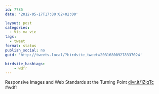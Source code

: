 ```yaml
---
id: 7785
date: '2012-05-17T17:00:02+02:00'

layout: post
categories:
  - Vis ma vie
tags:
  - tweet
format: status
publish_social: no
guid: 'http://tweets.local/?birdsite_tweet=203168009278337024'

birdsite_hashtags:
    - wdfr
---
```


Responsive Images and Web Standards at the Turning Point [dlvr.it/1ZlqTc](http://dlvr.it/1ZlqTc) #wdfr